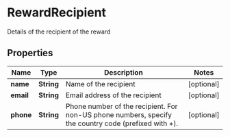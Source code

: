 

# RewardRecipient

Details of the recipient of the reward

## Properties

| Name | Type | Description | Notes |
|------------ | ------------- | ------------- | -------------|
|**name** | **String** | Name of the recipient |  [optional] |
|**email** | **String** | Email address of the recipient |  [optional] |
|**phone** | **String** | Phone number of the recipient. For non-US phone numbers, specify the country code (prefixed with +). |  [optional] |



